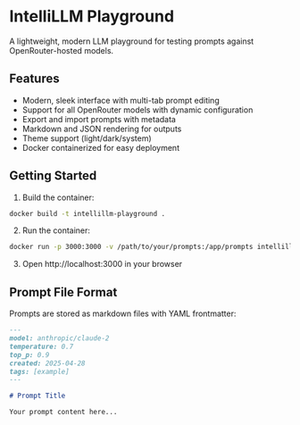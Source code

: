 # IntelliLLM Playground

A lightweight, modern LLM playground for testing prompts against OpenRouter-hosted models.

## Features

- Modern, sleek interface with multi-tab prompt editing
- Support for all OpenRouter models with dynamic configuration
- Export and import prompts with metadata
- Markdown and JSON rendering for outputs
- Theme support (light/dark/system)
- Docker containerized for easy deployment

## Getting Started

1. Build the container:
```bash
docker build -t intellillm-playground .
```

2. Run the container:
```bash
docker run -p 3000:3000 -v /path/to/your/prompts:/app/prompts intellillm-playground
```

3. Open http://localhost:3000 in your browser

## Prompt File Format

Prompts are stored as markdown files with YAML frontmatter:

```markdown
---
model: anthropic/claude-2
temperature: 0.7
top_p: 0.9
created: 2025-04-28
tags: [example]
---

# Prompt Title

Your prompt content here...
```
